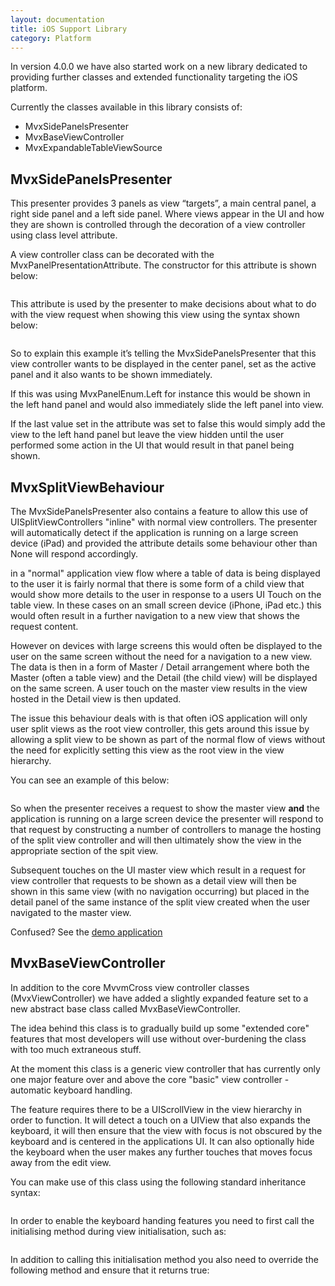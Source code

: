 ```yaml
---
layout: documentation
title: iOS Support Library
category: Platform
---
```

In version 4.0.0 we have also started work on a new library dedicated to providing further classes and extended functionality targeting the iOS platform.

Currently the classes available in this library consists of:

 * MvxSidePanelsPresenter
 * MvxBaseViewController
 * MvxExpandableTableViewSource

## MvxSidePanelsPresenter

This presenter provides 3 panels as view “targets”, a main central panel, a right side panel and a left side panel.  Where views appear in the UI and how they are shown is controlled through the decoration of a view controller using  class level attribute.

A view controller class can be decorated with the MvxPanelPresentationAttribute.  The constructor for this attribute is shown below:
```C# public MvxPanelPresentationAttribute(MvxPanelEnum panel, MvxPanelHintType hintType, bool showPanel, MvxSplitViewBehaviour behaviour = MvxSplitViewBehaviour.None)\n{\n}",
```
This attribute is used by the presenter to make decisions about what to do with the view request when showing this view using the syntax shown below:
```C# [Register(\"CenterPanelView\")]\n[MvxPanelPresentation(MvxPanelEnum.Center, MvxPanelHintType.ActivePanel, true)]\npublic class CenterPanelView : BaseViewController<CenterPanelViewModel>\n{\n}",
```

So to explain this example it’s telling the MvxSidePanelsPresenter that this view controller wants to be displayed in the center panel, set as the active panel and it also wants to be shown immediately.

If this was using MvxPanelEnum.Left for instance this would be shown in the left hand panel and would also immediately slide the left panel into view.

If the last value set in the attribute was set to false this would simply add the view to the left hand panel but leave the view hidden until the user performed some action in the UI that would result in that panel being shown.

## MvxSplitViewBehaviour

The MvxSidePanelsPresenter also contains a feature to allow this use of UISplitViewControllers "inline" with normal view controllers.  The presenter will automatically detect if the application is running on a large screen device (iPad) and provided the attribute details some behaviour other than None will respond accordingly.

in a "normal" application view flow where a table of data is being displayed to the user it is fairly normal that there is some form of a child view that would show more details to the user in response to a users UI Touch on the table view.  In these cases on an small screen device (iPhone, iPad etc.) this would often result in a further navigation to a new view that shows the request content.

However on devices with large screens this would often be displayed to the user on the same screen without the need for a navigation to a new view.  The data is then in a form of Master / Detail arrangement where both the Master (often a table view) and the Detail (the child view) will be displayed on the same screen.  A user touch on the master view results in the view hosted in the Detail view is then updated.

The issue this behaviour deals with is that often iOS application will only user split views as the root view controller, this gets around this issue by allowing a split view to be shown as part of the normal flow of views without the need for explicitly setting this view as the root view in the view hierarchy.

You can see an example of this below:
```C# [Register(\"MasterView\")]\n[MvxPanelPresentation(MvxPanelEnum.Center, MvxPanelHintType.ActivePanel, true, MvxSplitViewBehaviour.Master)]\npublic class MasterView : BaseViewController<MasterViewModel>\n{\n}\n\n[Register(\"DetailView\")]\n[MvxPanelPresentation(MvxPanelEnum.Center, MvxPanelHintType.ActivePanel, true, MvxSplitViewBehaviour.Detail)]\npublic class DetailView : BaseViewController<DetailViewModel>\n{\n}\n\n",
```
So when the presenter receives a request to show the master view **and** the application is running on a large screen device the presenter will respond to that request by constructing a number of controllers to manage the hosting of the split view controller and will then ultimately show the view in the appropriate section of the spit view.

Subsequent touches on the UI master view which result in a request for view controller that requests to be shown as a detail view will then be shown in this same view (with no navigation occurring) but placed in the detail panel of the same instance of the split view created when the user navigated to the master view.

Confused?  See the [demo application](https://github.com/MvvmCross/MvvmCross-iOSSupport)

## MvxBaseViewController

In addition to the core MvvmCross view controller classes (MvxViewController) we have added a slightly expanded feature set to a new abstract base class called MvxBaseViewController.

The idea behind this class is to gradually build up some "extended core" features that most developers will use without over-burdening  the class with too much extraneous stuff.

At the moment this class is a generic view controller that has currently only one major feature over and above the core "basic" view controller - automatic keyboard handling.

The feature requires there to be a UIScrollView in the view hierarchy in order to function.  It will detect a touch on a UIView that also expands the keyboard, it will then ensure that the view with focus is not obscured by the keyboard and is centered in the applications UI.  It can also optionally hide the keyboard when the user makes any further touches that moves focus away from the edit view.

You can make use of this class using the following standard inheritance syntax:
```C# [Register(\"KeyboardHandlingView\")]\npublic class KeyboardHandlingView : MvxBaseViewController<KeyboardHandlingViewModel>\n{\n}",
```
In order to enable the keyboard handing features you need to first call the initialising method during view initialisation, such as:
```C# public override void ViewDidLoad()\n{\n  base.ViewDidLoad();\n  // setup the keyboard handling\n  InitKeyboardHandling();\n\n  var scrollView = new UIScrollView();\n\n  Add(scrollView);\n  View.SubviewsDoNotTranslateAutoresizingMaskIntoConstraints();\n  View.AddConstraints(\n    scrollView.AtTopOf(View),\n    scrollView.AtLeftOf(View),\n    scrollView.WithSameWidth(View),\n    scrollView.WithSameHeight(View)\n  );\n}",
```
In addition to calling this initialisation method you also need to override the following method and ensure that it returns true:
```C# public override bool HandlesKeyboardNotifications()\n{\n\treturn true;\n}",
```